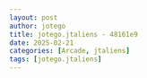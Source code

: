 ```yaml
---
layout: post
author: jotego
title: jotego.jtaliens - 48161e9
date: 2025-02-21
categories: [Arcade, jtaliens]
tags: [jotego.jtaliens]
---
```


